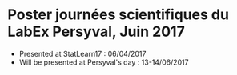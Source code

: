 # Poster journées scientifiques du LabEx Persyval, Juin 2017

- Presented at StatLearn17 : 06/04/2017
- Will be presented at Persyval's day : 13-14/06/2017
